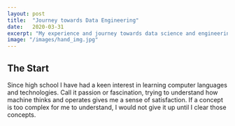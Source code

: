 ```yaml
---
layout: post
title:  "Journey towards Data Engineering"
date:   2020-03-31
excerpt: "My experience and journey towards data science and engineering"
image: "/images/hand_img.jpg"
---
```


## The Start
Since high school I have had a keen interest in learning computer languages and technologies. Call it passion or fascination, trying to understand how machine thinks and operates gives me a sense of satisfaction. If a concept is too complex for me to understand, I would not give it up until I clear those concepts. 
